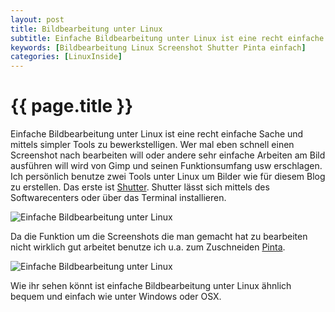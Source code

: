 ```yaml
---
layout: post
title: Bildbearbeitung unter Linux
subtitle: Einfache Bildbearbeitung unter Linux ist eine recht einfache Sache und mittels simpler Tools zu bewerkstelligen.
keywords: [Bildbearbeitung Linux Screenshot Shutter Pinta einfach]
categories: [LinuxInside]
---
```

# {{ page.title }}

Einfache Bildbearbeitung unter Linux ist eine recht einfache Sache und mittels simpler Tools zu bewerkstelligen. Wer mal eben schnell einen Screenshot nach bearbeiten will oder andere sehr einfache Arbeiten am Bild ausführen will wird von Gimp und seinen Funktionsumfang usw erschlagen. Ich persönlich benutze zwei Tools unter Linux um Bilder wie für diesem Blog zu erstellen. Das erste ist [Shutter](htpss://shutter-project.org/downloads/). Shutter lässt sich mittels des Softwarecenters oder über das Terminal installieren.


![Einfache Bildbearbeitung unter Linux](../../img/shutter_in_action.png)

Da die Funktion um die Screenshots die man gemacht hat zu bearbeiten nicht wirklich gut arbeitet benutze ich u.a. zum Zuschneiden [Pinta](httpss://pinta-project.com/).


![Einfache Bildbearbeitung unter Linux](../../img/Anwendungen.png-Pinta_024-300x216.png)

Wie ihr sehen könnt ist einfache Bildbearbeitung unter Linux ähnlich bequem und einfach wie unter Windows oder OSX.
